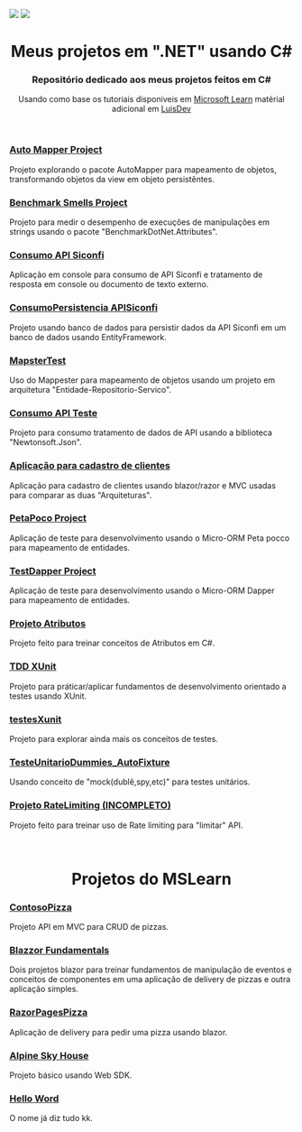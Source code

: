 <p>
 <img src="https://img.shields.io/badge/C%23-239120?style=for-the-badge&logo=c-sharp&logoColor=white">
 <img src="https://img.shields.io/badge/.NET-5C2D91?style=for-the-badge&logo=.net&logoColor=white">
</p>


<h1 align="center">Meus projetos em ".NET" usando C# </h1>
<h3 align="center">Repositório dedicado aos meus projetos feitos em C# </h3>
<p  align="center">Usando como base os tutoriais disponiveis em <a href="https://learn.microsoft.com/en-us/training/" target="_blank">Microsoft Learn</a> matérial adicional em <a href="https://www.luisdev.com.br/" target="_blank">LuisDev<a/></p>



<br>
<h3><a href="https://github.com/TarcisioOliveira2021/.NETProject/tree/main/AutoMapperProject">Auto Mapper Project </a></h3>
<p> Projeto explorando o pacote AutoMapper para mapeamento de objetos, transformando objetos da view em objeto persistêntes.</p>

<h3><a href="https://github.com/TarcisioOliveira2021/.NETProject/tree/main/Benchmark_smells">Benchmark Smells Project </a></h3>
<p> Projeto para medir o desempenho de execuções de manipulações em strings usando o pacote "BenchmarkDotNet.Attributes".</p>

<h3><a href="https://github.com/TarcisioOliveira2021/.NETProject/tree/main/ConsumoAPIsinconfi">Consumo API Siconfi</a></h3>
<p> Aplicação em console para consumo de API Siconfi e tratamento de resposta em console ou documento de texto externo.</p>

<h3><a href="https://github.com/TarcisioOliveira2021/.NETProject/tree/main/ConsumoPersistenciaAPISiconfi">ConsumoPersistencia APISiconfi</a></h3>
<p> Projeto usando banco de dados para persistir dados da API Siconfi em um banco de dados usando EntityFramework.</p>

<h3><a href="https://github.com/TarcisioOliveira2021/.NETProject/tree/main/MapsterTest">MapsterTest</a></h3>
<p> Uso do Mappester para mapeamento de objetos usando um projeto em arquitetura "Entidade-Repositorio-Servico".</p>

<h3><a href="https://github.com/TarcisioOliveira2021/.NETProject/tree/main/ConsumoDeApiTeste">Consumo API Teste</a></h3>
<p> Projeto para consumo tratamento de dados de API usando a biblioteca "Newtonsoft.Json".</p>

<h3><a href="https://github.com/TarcisioOliveira2021/.NETProject/tree/main/NETBlazor">Aplicação para cadastro de clientes</a></h3>
<p> Aplicação para cadastro de clientes usando blazor/razor e MVC usadas para comparar as duas "Arquiteturas".</p>

<h3><a href="https://github.com/TarcisioOliveira2021/.NETProject/tree/main/PetaPocoProject">PetaPoco Project</a></h3>
<p> Aplicação de teste para desenvolvimento usando o Micro-ORM Peta pocco para mapeamento de entidades.</p>

<h3><a href="https://github.com/TarcisioOliveira2021/.NETProject/tree/main/TestDapper">TestDapper Project</a></h3>
<p> Aplicação de teste para desenvolvimento usando o Micro-ORM Dapper para mapeamento de entidades.</p>

<h3><a href="https://github.com/TarcisioOliveira2021/.NETProject/tree/main/ProjetoAtributos">Projeto Atributos</a></h3>
<p> Projeto feito para treinar conceitos de Atributos em C#.</p>

<h3><a href="https://github.com/TarcisioOliveira2021/.NETProject/tree/main/TDDXUnit">TDD XUnit</a></h3>
<p> Projeto para práticar/aplicar fundamentos de desenvolvimento orientado a testes usando XUnit.</p>

<h3><a href="https://github.com/TarcisioOliveira2021/.NETProject/tree/main/testesXunit">testesXunit </a></h3>
<p> Projeto para explorar ainda mais os conceitos de testes.</p>

<h3><a href="https://github.com/TarcisioOliveira2021/.NETProject/tree/main/TesteUnitarioDummies_AutoFixture">TesteUnitarioDummies_AutoFixture</a></h3>
<p> Usando conceito de "mock(dublê,spy,etc)" para testes unitários.</p>

<h3><a href="https://github.com/TarcisioOliveira2021/.NETProject/tree/main/RateLimiting">Projeto RateLimiting (INCOMPLETO)</a></h3>
<p> Projeto feito para treinar uso de Rate limiting para "limitar" API.</p>


<br>
<h1 align="center">Projetos do MSLearn</h1>

<h3><a href="https://github.com/TarcisioOliveira2021/.NETProject/tree/main/ContosoPizza">ContosoPizza</a></h3>
<p> Projeto API em MVC para CRUD de pizzas.</p>

<h3><a href="https://github.com/TarcisioOliveira2021/.NETProject/tree/main/BlazzorFundamentalsNew">Blazzor Fundamentals</a></h3>
<p> Dois projetos blazor para treinar fundamentos de manipulação de eventos e conceitos de componentes em uma aplicação de delivery de pizzas e outra aplicação simples.</p>

<h3><a href="https://github.com/TarcisioOliveira2021/.NETProject/tree/main/RazorPagesPizza">RazorPagesPizza</a></h3>
<p> Aplicação de delivery para pedir uma pizza usando blazor.</p>

<h3><a href="https://github.com/TarcisioOliveira2021/.NETProject/tree/main/AlpineSkiHouse">Alpine Sky House </a></h3>
<p> Projeto básico usando Web SDK.</p>

<h3><a href="https://github.com/TarcisioOliveira2021/.NETProject/tree/main/HelloWord">Hello Word</a></h3>
<p> O nome já diz tudo kk.</p>

